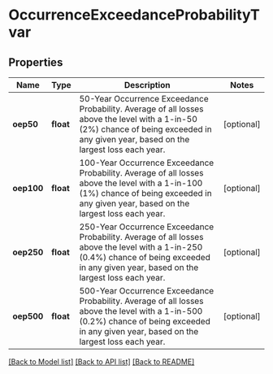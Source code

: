 # OccurrenceExceedanceProbabilityTvar

## Properties
Name | Type | Description | Notes
------------ | ------------- | ------------- | -------------
**oep50** | **float** | 50-Year Occurrence Exceedance Probability. Average of all losses above the level with a 1-in-50 (2%) chance of being exceeded in any given year, based on the largest loss each year. | [optional] 
**oep100** | **float** | 100-Year Occurrence Exceedance Probability. Average of all losses above the level with a 1-in-100 (1%) chance of being exceeded in any given year, based on the largest loss each year. | [optional] 
**oep250** | **float** | 250-Year Occurrence Exceedance Probability. Average of all losses above the level with a 1-in-250 (0.4%) chance of being exceeded in any given year, based on the largest loss each year. | [optional] 
**oep500** | **float** | 500-Year Occurrence Exceedance Probability. Average of all losses above the level with a 1-in-500 (0.2%) chance of being exceeded in any given year, based on the largest loss each year. | [optional] 

[[Back to Model list]](../../README.md#documentation-for-models) [[Back to API list]](../../README.md#documentation-for-api-endpoints) [[Back to README]](../../README.md)

